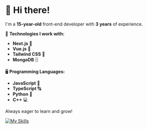 # 👋 Hi there!

I'm a **15-year-old** front-end developer with **3 years** of experience.

🔧 **Technologies I work with:**
- **Next.js** 🚀
- **Vue.js** 🌊
- **Tailwind CSS** 🎨
- **MongoDB** 🗄️

🖥️ **Programming Languages:**
- **JavaScript** 📜
- **TypeScript** 🔠
- **Python** 🐍
- **C++** 💻

Always eager to learn and grow! 


[![My Skills](https://skillicons.dev/icons?i=next&perline=3)](https://skillicons.dev)
